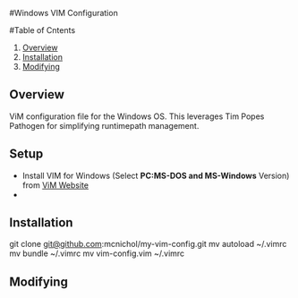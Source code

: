 #Windows VIM Configuration

#Table of Cntents
1. [Overview](#overview)
2. [Installation](#installation)
3. [Modifying](#modifying)

## Overview
ViM configuration file for the Windows OS.  This leverages Tim Popes Pathogen for simplifying runtimepath management.   

## Setup
* Install VIM for Windows (Select **PC:MS-DOS and MS-Windows** Version) from [ViM Website](http://www.vim.org/download.php) 
* 

## Installation
git clone git@github.com:mcnichol/my-vim-config.git
mv autoload  ~/.vimrc
mv bundle ~/.vimrc
mv vim-config.vim ~/.vimrc

## Modifying
